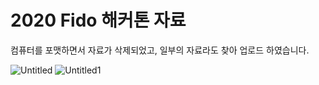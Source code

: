 # 2020 Fido 해커톤 자료

컴퓨터를 포맷하면서 자료가 삭제되었고, 일부의 자료라도 찾아 업로드 하였습니다.

![Untitled](https://user-images.githubusercontent.com/23713051/148672141-68a9d6db-7f8d-4ab8-a26e-1122aef4dd9b.png)
![Untitled1](https://user-images.githubusercontent.com/23713051/148672143-38de8012-cfa1-42e3-bb62-a4c0b9002fa9.png)

